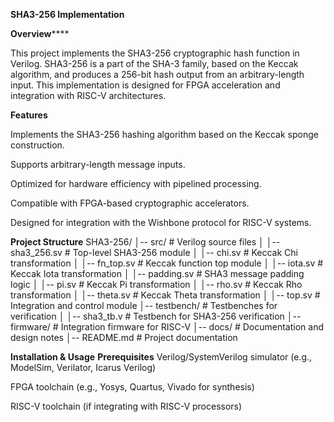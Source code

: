 **SHA3-256 Implementation**

**Overview******

This project implements the SHA3-256 cryptographic hash function in Verilog. SHA3-256 is a part of the SHA-3 family, based on the Keccak algorithm, and produces a 256-bit hash output from an arbitrary-length input. This implementation is designed for FPGA acceleration and integration with RISC-V architectures.

**Features**

Implements the SHA3-256 hashing algorithm based on the Keccak sponge construction.

Supports arbitrary-length message inputs.

Optimized for hardware efficiency with pipelined processing.

Compatible with FPGA-based cryptographic accelerators.

Designed for integration with the Wishbone protocol for RISC-V systems.

**Project Structure**
SHA3-256/
│-- src/                   # Verilog source files
│   │-- sha3_256.sv        # Top-level SHA3-256 module
│   │-- chi.sv             # Keccak Chi transformation
│   │-- fn_top.sv          # Keccak function top module
│   │-- iota.sv            # Keccak Iota transformation
│   │-- padding.sv         # SHA3 message padding logic
│   │-- pi.sv              # Keccak Pi transformation
│   │-- rho.sv             # Keccak Rho transformation
│   │-- theta.sv           # Keccak Theta transformation
│   │-- top.sv             # Integration and control module
│-- testbench/             # Testbenches for verification
│   │-- sha3_tb.v          # Testbench for SHA3-256 verification
│-- firmware/              # Integration firmware for RISC-V
│-- docs/                  # Documentation and design notes
│-- README.md              # Project documentation

**Installation & Usage**
**Prerequisites**
Verilog/SystemVerilog simulator (e.g., ModelSim, Verilator, Icarus Verilog)

FPGA toolchain (e.g., Yosys, Quartus, Vivado for synthesis)

RISC-V toolchain (if integrating with RISC-V processors)
